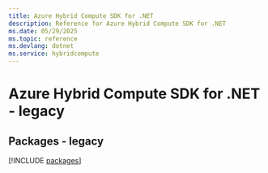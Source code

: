 ```yaml
---
title: Azure Hybrid Compute SDK for .NET
description: Reference for Azure Hybrid Compute SDK for .NET
ms.date: 05/29/2025
ms.topic: reference
ms.devlang: dotnet
ms.service: hybridcompute
---
```

# Azure Hybrid Compute SDK for .NET - legacy
## Packages - legacy
[!INCLUDE [packages](hybrid-compute-index.md)]
